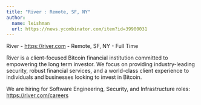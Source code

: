 ```yaml
---
title: "River : Remote, SF, NY"
author:
  name: leishman
  url: https://news.ycombinator.com/item?id=39900031
---
```

River - <a href="https:&#x2F;&#x2F;river.com" rel="nofollow">https:&#x2F;&#x2F;river.com</a> - Remote, SF, NY - Full Time

River is a client-focused Bitcoin financial institution committed to empowering the long term investor. We focus on providing industry-leading security, robust financial services, and a world-class client experience to individuals and businesses looking to invest in Bitcoin.

We are hiring for Software Engineering, Security, and Infrastructure roles: <a href="https:&#x2F;&#x2F;river.com&#x2F;careers" rel="nofollow">https:&#x2F;&#x2F;river.com&#x2F;careers</a>
